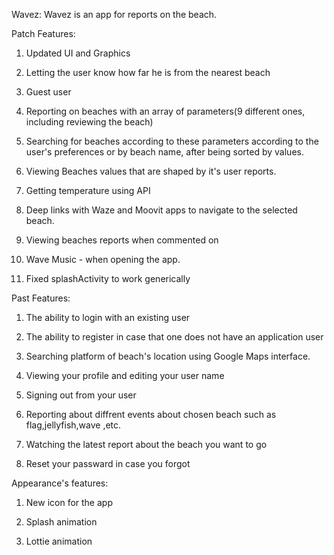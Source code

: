 Wavez:
Wavez is an app for reports on the beach.

Patch Features:
1. Updated UI and Graphics

2. Letting the user know how far he is from the nearest beach

3. Guest user

4. Reporting on beaches with an array of parameters(9 different ones, including reviewing the beach)

5. Searching for beaches according to these parameters according to the user's preferences or by beach name,
   after being sorted by values.

6. Viewing Beaches values that are shaped by it's user reports.

7. Getting temperature using API

8. Deep links with Waze and Moovit apps to navigate to the selected beach.

9. Viewing beaches reports when commented on

10. Wave Music - when opening the app.

11. Fixed splashActivity to work generically




Past Features:
1. The ability to login with an existing user

2. The ability to register in case that one does not have an application user

3. Searching platform of beach's location using Google Maps interface.

4. Viewing your profile and editing your user name

5. Signing out from your user

6. Reporting about diffrent events about chosen beach such as flag,jellyfish,wave ,etc.

7. Watching the latest report about the beach you want to go

8. Reset your passward in case you forgot

Appearance's features:

1. New icon for the app

2. Splash animation 

3. Lottie animation

